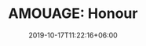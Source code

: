 ---
title: "AMOUAGE: Honour"
category: "AMOUAGE"
gender: "For MAN"
date: 2019-10-17T11:22:16+06:00
draft: false

# meta description
description : "50 ml" 


# product Price
price: "240"

# Product Short Description
shortDescription:  "This spicy and woody fragrance invokes memories of the past. A filial elegy to the honour and memory of Madame Butterfly, this is a story of reconciliation. **INGREDIENTS**: Pink Pepper, Black Pepper. Geranium, Nutmeg, Elemi.Patchouli, Frankincense, Cedarwood, Vetiver, Tonka Bean, Musk. **50ml-EDP-MAN**"


#product ID
productID: "34"

# type must be "products"
type: "products"

# product Images
# first image will be shown in the product page
images:
  - image: "images/products/amouage/HonourM50.jpg"
 
---